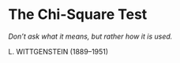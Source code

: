 # The Chi-Square Test

_Don’t ask what it means, but rather how it is used._

L. WITTGENSTEIN (1889–1951)
